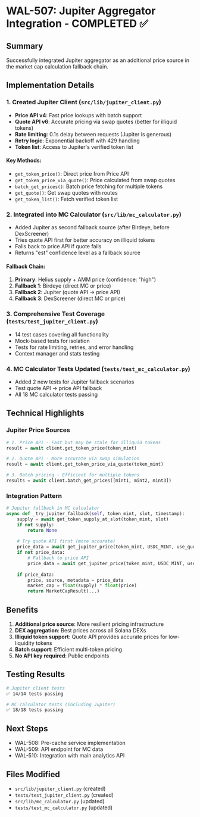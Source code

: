 # WAL-507: Jupiter Aggregator Integration - COMPLETED ✅

## Summary
Successfully integrated Jupiter aggregator as an additional price source in the market cap calculation fallback chain.

## Implementation Details

### 1. Created Jupiter Client (`src/lib/jupiter_client.py`)
- **Price API v4**: Fast price lookups with batch support
- **Quote API v6**: Accurate pricing via swap quotes (better for illiquid tokens)  
- **Rate limiting**: 0.1s delay between requests (Jupiter is generous)
- **Retry logic**: Exponential backoff with 429 handling
- **Token list**: Access to Jupiter's verified token list

#### Key Methods:
- `get_token_price()`: Direct price from Price API
- `get_token_price_via_quote()`: Price calculated from swap quotes
- `batch_get_prices()`: Batch price fetching for multiple tokens
- `get_quote()`: Get swap quotes with routes
- `get_token_list()`: Fetch verified token list

### 2. Integrated into MC Calculator (`src/lib/mc_calculator.py`)
- Added Jupiter as second fallback source (after Birdeye, before DexScreener)
- Tries quote API first for better accuracy on illiquid tokens
- Falls back to price API if quote fails
- Returns "est" confidence level as a fallback source

#### Fallback Chain:
1. **Primary**: Helius supply + AMM price (confidence: "high")
2. **Fallback 1**: Birdeye (direct MC or price)
3. **Fallback 2**: Jupiter (quote API → price API)
4. **Fallback 3**: DexScreener (direct MC or price)

### 3. Comprehensive Test Coverage (`tests/test_jupiter_client.py`)
- 14 test cases covering all functionality
- Mock-based tests for isolation
- Tests for rate limiting, retries, and error handling
- Context manager and stats testing

### 4. MC Calculator Tests Updated (`tests/test_mc_calculator.py`)
- Added 2 new tests for Jupiter fallback scenarios
- Test quote API → price API fallback
- All 18 MC calculator tests passing

## Technical Highlights

### Jupiter Price Sources
```python
# 1. Price API - Fast but may be stale for illiquid tokens
result = await client.get_token_price(token_mint)

# 2. Quote API - More accurate via swap simulation
result = await client.get_token_price_via_quote(token_mint)

# 3. Batch pricing - Efficient for multiple tokens
results = await client.batch_get_prices([mint1, mint2, mint3])
```

### Integration Pattern
```python
# Jupiter fallback in MC calculator
async def _try_jupiter_fallback(self, token_mint, slot, timestamp):
    supply = await get_token_supply_at_slot(token_mint, slot)
    if not supply:
        return None
    
    # Try quote API first (more accurate)
    price_data = await get_jupiter_price(token_mint, USDC_MINT, use_quote=True)
    if not price_data:
        # Fallback to price API
        price_data = await get_jupiter_price(token_mint, USDC_MINT, use_quote=False)
    
    if price_data:
        price, source, metadata = price_data
        market_cap = float(supply) * float(price)
        return MarketCapResult(...)
```

## Benefits
1. **Additional price source**: More resilient pricing infrastructure
2. **DEX aggregation**: Best prices across all Solana DEXs
3. **Illiquid token support**: Quote API provides accurate prices for low-liquidity tokens
4. **Batch support**: Efficient multi-token pricing
5. **No API key required**: Public endpoints

## Testing Results
```bash
# Jupiter client tests
✅ 14/14 tests passing

# MC calculator tests (including Jupiter)
✅ 18/18 tests passing
```

## Next Steps
- WAL-508: Pre-cache service implementation
- WAL-509: API endpoint for MC data
- WAL-510: Integration with main analytics API

## Files Modified
- `src/lib/jupiter_client.py` (created)
- `tests/test_jupiter_client.py` (created)
- `src/lib/mc_calculator.py` (updated)
- `tests/test_mc_calculator.py` (updated) 